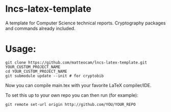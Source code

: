 # lncs-latex-template
A template for Computer Science technical reports. Cryptography packages and commands already included.

# Usage:

```
git clone https://github.com/matteocam/lncs-latex-template.git YOUR_CUSTOM_PROJECT_NAME
cd YOUR_CUSTOM_PROJECT_NAME
git submodule update --init # for cryptobib
```

Now you can compile main.tex with your favorite LaTeX compiler/IDE.

To set this up to your own repo you can then run (for example):

```
git remote set-url origin http://github.com/YOU/YOUR_REPO
```
